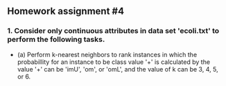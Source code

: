 ## Homework assignment #4
### 1. Consider only continuous attributes in data set 'ecoli.txt' to perform the following tasks.

* (a) Perform k-nearest neighbors to rank instances in which the probabillity for an instance to be class value '+' is calculated by the value '+' can be 'imU', 'om', or 'omL', and the value of k can be 3, 4, 5, or 6.


